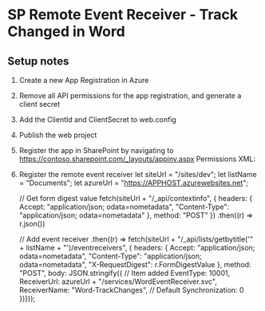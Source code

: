 # SP Remote Event Receiver - Track Changed in Word

## Setup notes
1. Create a new App Registration in Azure
2. Remove all API permissions for the app registration, and generate a client secret
3. Add the ClientId and ClientSecret to web.config
4. Publish the web project
5. Register the app in SharePoint by navigating to https://contoso.sharepoint.com/_layouts/appinv.aspx
	Permissions XML:
		<AppPermissionRequests AllowAppOnlyPolicy="true" >
		  <AppPermissionRequest Scope="http://sharepoint/content/sitecollection/web/list" Right="Write" />
		</AppPermissionRequests>
6. Register the remote event receiver
	let siteUrl = "/sites/dev";
	let listName = "Documents";
	let azureUrl = "https://APPHOST.azurewebsites.net";

	// Get form digest value
	fetch(siteUrl + "/_api/contextinfo", { headers: { Accept: "application/json; odata=nometadata", "Content-Type": "application/json; odata=nometadata" }, method: "POST" })
	.then((r) => r.json())

	// Add event receiver
	.then((r) => fetch(siteUrl + "/_api/lists/getbytitle('" + listName + "')/eventreceivers", { headers: { Accept: "application/json; odata=nometadata", "Content-Type": "application/json; odata=nometadata", "X-RequestDigest": r.FormDigestValue }, method: "POST", body: JSON.stringify({
    		// Item added
		EventType: 10001,
		ReceiverUrl: azureUrl + "/services/WordEventReceiver.svc",
		ReceiverName: "Word-TrackChanges",
		// Default
		Synchronization: 0
	})}));

